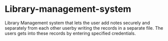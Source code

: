 # Library-management-system
Library Management system that lets the user add notes securely and separately from each other userby writing the records in a separate file.
The users gets into these records by entering specified credentials.
